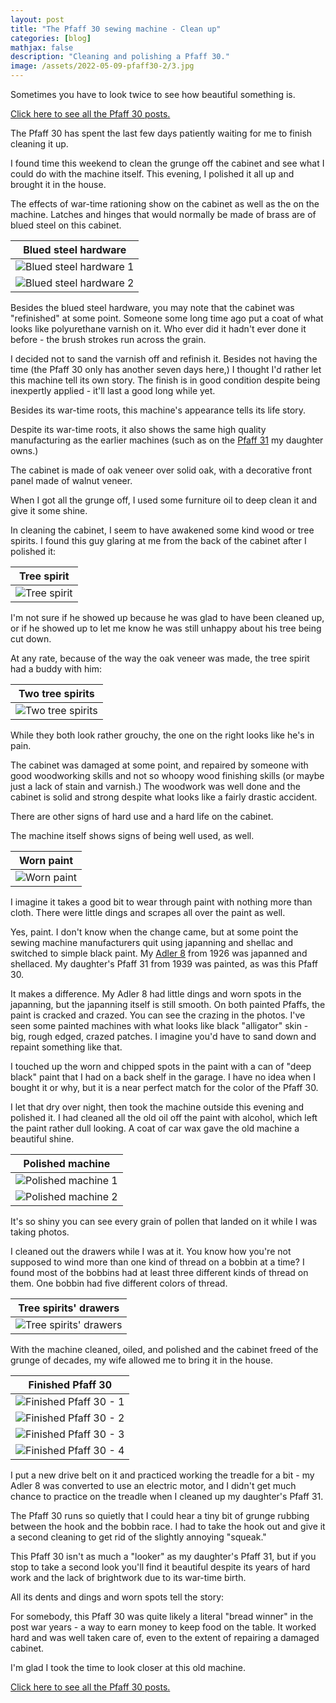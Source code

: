 ```yaml
---
layout: post
title: "The Pfaff 30 sewing machine - Clean up"
categories: [blog]
mathjax: false
description: "Cleaning and polishing a Pfaff 30."
image: /assets/2022-05-09-pfaff30-2/3.jpg
---
```

Sometimes you have to look twice to see how beautiful something is.

[Click here to see all the Pfaff 30 posts.](pfaff30-toc) 

The Pfaff 30 has spent the last few days patiently waiting for me to finish cleaning it up.

I found time this weekend to clean the grunge off the cabinet and see what I could do with the machine itself.  This evening, I polished it all up and brought it in the house.

The effects of war-time rationing show on the cabinet as well as the on the machine.  Latches and hinges that would normally be made of brass are of blued steel on this cabinet.


|Blued steel hardware|
|--------------------|
|![Blued steel hardware 1](/assets/2022-05-09-pfaff30-2/1.jpg)|
|![Blued steel hardware 2](/assets/2022-05-09-pfaff30-2/2.jpg)|

Besides the blued steel hardware, you may note that the cabinet was "refinished" at some point.  Someone some long time ago put a coat of what looks like polyurethane varnish on it.  Who ever did it hadn't ever done it before - the brush strokes run across the grain.

I decided not to sand the varnish off and refinish it.  Besides not having the time (the Pfaff 30 only has another seven days here,) I thought I'd rather let this machine tell its own story.  The finish is in good condition despite being inexpertly applied - it'll last a good long while yet.

Besides its war-time roots, this machine's appearance tells its life story.

Despite its war-time roots, it also shows the same high quality manufacturing as the earlier machines (such as on the [Pfaff 31](pfaff31-toc) my daughter owns.)

The cabinet is made of oak veneer over solid oak, with a decorative front panel made of walnut veneer.

When I got all the grunge off, I used some furniture oil to deep clean it and give it some shine.

In cleaning the cabinet, I seem to have awakened some kind wood or tree spirits.  I found this guy glaring at me from the back of the cabinet after I polished it:

|Tree spirit|
|-----------|
|![Tree spirit](/assets/2022-05-09-pfaff30-2/3.jpg)|

I'm not sure if he showed up because he was glad to have been cleaned up, or if he showed up to let me know he was still unhappy about his tree being cut down.

At any rate, because of the way the oak veneer was made, the tree spirit had a buddy with him:

|Two tree spirits|
|----------------|
|![Two tree spirits](/assets/2022-05-09-pfaff30-2/3a.jpg)|

While they both look rather grouchy, the one on the right looks like he's in pain.

The cabinet was damaged at some point, and repaired by someone with good woodworking skills and not so whoopy wood finishing skills (or maybe just a lack of stain and varnish.)  The woodwork was well done and the cabinet is solid and strong despite what looks like a fairly drastic accident.

There are other signs of hard use and a hard life on the cabinet.

The machine itself shows signs of being well used, as well.

|Worn paint|
|----------|
|![Worn paint](/assets/2022-05-09-pfaff30-2/4.jpg)|

I imagine it takes a good bit to wear through paint with nothing more than cloth.  There were little dings and scrapes all over the paint as well.

Yes, paint.  I don't know when the change came, but at some point the sewing machine manufacturers quit using japanning and shellac and switched to simple black paint.  My [Adler 8](adler-toc) from 1926 was japanned and shellaced.  My daughter's Pfaff 31 from 1939 was painted, as was this Pfaff 30.

It makes a difference.  My Adler 8 had little dings and worn spots in the japanning, but the japanning itself is still smooth.  On both painted Pfaffs, the paint is cracked and crazed.  You can see the crazing in the photos.  I've seen some painted machines with what looks like black "alligator" skin - big, rough edged, crazed patches.  I imagine you'd have to sand down and repaint something like that.

I touched up the worn and chipped spots in the paint with a can of "deep black" paint that I had on a back shelf in the garage.  I have no idea when I bought it or why, but it is a near perfect match for the color of the Pfaff 30.

I let that dry over night, then took the machine outside this evening and polished it.  I had cleaned all the old oil off the paint with alcohol, which left the paint rather dull looking.  A coat of car wax gave the old machine a beautiful shine.

|Polished machine|
|----------------|
|![Polished machine 1](/assets/2022-05-09-pfaff30-2/5.jpg)|
|![Polished machine 2](/assets/2022-05-09-pfaff30-2/6.jpg)|

It's so shiny you can see every grain of pollen that landed on it while I was taking photos.

I cleaned out the drawers while I was at it.  You know how you're not supposed to wind more than one kind of thread on a bobbin at a time?  I found most of the bobbins had at least three different kinds of thread on them.  One bobbin had five different colors of thread.

|Tree spirits' drawers|
|---------------------|
|![Tree spirits' drawers](/assets/2022-05-09-pfaff30-2/7.jpg)|

With the machine cleaned, oiled, and polished and the cabinet freed of the grunge of decades, my wife allowed me to bring it in the house.

|Finished Pfaff 30|
|-----------------|
|![Finished Pfaff 30 - 1](/assets/2022-05-09-pfaff30-2/8.jpg)|
|![Finished Pfaff 30 - 2](/assets/2022-05-09-pfaff30-2/9.jpg)|
|![Finished Pfaff 30 - 3](/assets/2022-05-09-pfaff30-2/10.jpg)|
|![Finished Pfaff 30 - 4](/assets/2022-05-09-pfaff30-2/11.jpg)|

I put a new drive belt on it and practiced working the treadle for a bit - my Adler 8 was converted to use an electric motor, and I didn't get much chance to practice on the treadle when I cleaned up my daughter's Pfaff 31.

The Pfaff 30 runs so quietly that I could hear a tiny bit of grunge rubbing between the hook and the bobbin race.  I had to take the hook out and give it a second cleaning to get rid of the slightly annoying "squeak."

This Pfaff 30 isn't as much a "looker" as my daughter's Pfaff 31, but if you stop to take a second look you'll find it beautiful despite its years of hard work and the lack of brightwork due to its war-time birth.

All its dents and dings and worn spots tell the story:

For somebody, this Pfaff 30 was quite likely a literal "bread winner" in the post war years - a way to earn money to keep food on the table.  It worked hard and was well taken care of, even to the extent of repairing a damaged cabinet.

I'm glad I took the time to look closer at this old machine.

[Click here to see all the Pfaff 30 posts.](pfaff30-toc) 
